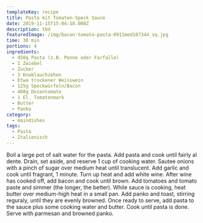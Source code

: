 ```yaml
---
templateKey: recipe
title: Pasta mit Tomaten-Speck Sauce
date: 2019-11-15T15:04:10.000Z
description: tbd
featuredImage: /img/bacon-tomato-pasta-0911med107344_sq.jpg
time: 30 min
portions: 4
ingredients:
  - 450g Pasta (z.B. Penne oder Farfalle)
  - 1 Zwiebel
  - Zucker
  - 3 Knoblauchzehen
  - Etwa trockener Weisswein
  - 125g Speckwürfeln/Bacon
  - 480g Dosentomate
  - 1 El. Tomatenmark
  - Butter
  - Panko
category:
  - maindishes
tags:
  - Pasta
  - Italienisch
---
```


Boil a large pot of salt water for the pasta. Add pasta and cook until fairly al dente. Drain, set aside, and reserve 1 cup of cooking water. Sautee onions with a pinch of sugar over medium heat until translucent. Add garlic and cook until fragrant, 1 minute. Turn up heat and add white wine. After wine has cooked off, add bacon and cook until brown. Add tomatoes and tomato paste and simmer (the longer, the better). While sauce is cooking, heat butter over medium-high heat in a small pan. Add panko and toast, stirring reguraly, until they are evenly browned. Once ready to serve, add pasta to the sauce plus some cooking water and butter. Cook until pasta is done. Serve with parmesan and browned panko.
